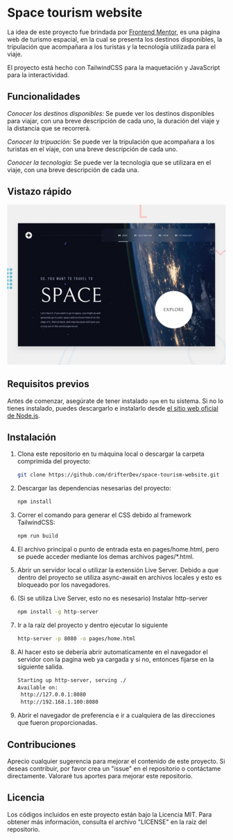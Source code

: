 # Space tourism website

La idea de este proyecto fue brindada por [Frontend Mentor](https://www.frontendmentor.io), es una página web de turismo espacial, en la cual se presenta los destinos disponibles, la tripulación que acompañara a los turistas y la tecnología utilizada para el viaje.

El proyecto está hecho con TailwindCSS para la maquetación y JavaScript para la interactividad.

## Funcionalidades

_Conocer los destinos disponibles:_ Se puede ver los destinos disponibles para viajar, con una breve descripción de cada uno, la duración del viaje y la distancia que se recorrerá.

_Conocer la tripuación:_ Se puede ver la tripulación que acompañara a los turistas en el viaje, con una breve descripción de cada uno.

_Conocer la tecnología:_ Se puede ver la tecnología que se utilizara en el viaje, con una breve descripción de cada una.

## Vistazo rápido

<img src="./assets/preview.jpg">

## Requisitos previos

Antes de comenzar, asegúrate de tener instalado `npm` en tu sistema. Si no lo tienes instalado, puedes descargarlo e instalarlo desde [el sitio web oficial de Node.js](https://nodejs.org/).

## Instalación

1. Clona este repositorio en tu máquina local o descargar la carpeta comprimida del proyecto:

   ```bash
   git clone https://github.com/drifterDev/space-tourism-website.git
   ```

2. Descargar las dependencias nesesarias del proyecto:

   ```bash
   npm install
   ```

3. Correr el comando para generar el CSS debido al framework TailwindCSS:

   ```bash
   npm run build
   ```

4. El archivo principal o punto de entrada esta en pages/home.html, pero se puede acceder mediante los demas archivos pages/\*.html.

5. Abrir un servidor local o utilizar la extensión Live Server. Debido a que dentro del proyecto se utiliza async-await en archivos locales y esto es bloqueado por los navegadores.

6. (Si se utiliza Live Server, esto no es nesesario) Instalar http-server

   ```bash
   npm install -g http-server
   ```

7. Ir a la raíz del proyecto y dentro ejecutar lo siguiente
   ```bash
   http-server -p 8080 -o pages/home.html
   ```
8. Al hacer esto se debería abrir automaticamente en el navegador el servidor con la pagina web ya cargada y si no, entonces fijarse en la siguiente salida.

   ```bash
   Starting up http-server, serving ./
   Available on:
    http://127.0.0.1:8080
    http://192.168.1.100:8080
   ```

9. Abrir el navegador de preferencia e ir a cualquiera de las direcciones que fueron proporcionadas.

## Contribuciones

Aprecio cualquier sugerencia para mejorar el contenido de este proyecto. Si deseas contribuir, por favor crea un "issue" en el repositorio o contáctame directamente. Valoraré tus aportes para mejorar este repositorio.

## Licencia

Los códigos incluidos en este proyecto están bajo la Licencia MIT. Para obtener más información, consulta el archivo "LICENSE" en la raíz del repositorio.
